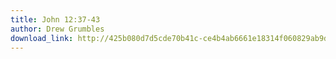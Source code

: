 ```yaml
---
title: John 12:37-43
author: Drew Grumbles
download_link: http://425b080d7d5cde70b41c-ce4b4ab6661e18314f060829ab9d3455.r81.cf2.rackcdn.com/2013-02-10-john_12_37_43.mp3
---
```

